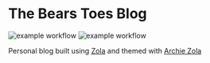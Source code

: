 # The Bears Toes Blog
![example workflow](https://github.com/github/docs/actions/workflows/zola-deploy-action.yml/badge.svg)
![example workflow](https://github.com/github/docs/actions/workflows/zola-deploy-action.yml/badge.svg?branch=gh-pages)

Personal blog built using [Zola](https://www.getzola.org/) and themed with [Archie Zola](https://www.getzola.org/themes/archie-zola/)
